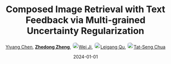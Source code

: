---
title: "Composed Image Retrieval with Text Feedback via Multi-grained Uncertainty Regularization"
collection: publications
permalink: /publication/Composed2024
date: 2024-01-01
doi: 
keywords: 
venue: 'International Conference on Learning Representations (ICLR)'
paperurl: 'https://zdzheng.xyz/files/ICLR2024_Chen.pdf'
blog: 'https://zhuanlan.zhihu.com/p/679550944'
code: 'https://github.com/Monoxide-Chen/uncertainty_retrieval'
author: '<a href="https://zdzheng.xyz/authors/Yiyang-Chen" class="author">Yiyang Chen</a>, <strong><a href="https://zdzheng.xyz/authors/Zhedong-Zheng" class="author">Zhedong Zheng</a></strong>, <a href="https://zdzheng.xyz/authors/Wei-Ji" class="author"> <img src="https://zdzheng.xyz/files/wei-ji.jpeg" alt="Wei-Ji" style="border-radius: 50%; height:20px; width:20px">Wei Ji</a>, <a href="https://zdzheng.xyz/authors/Leigang-Qu" class="author"> <img src="https://zdzheng.xyz/files/leigang-qu.jpeg" alt="Leigang-Qu" style="border-radius: 50%; height:20px; width:20px">Leigang Qu</a>, <a href="https://zdzheng.xyz/authors/Tat-Seng-Chua" class="author"> <img src="https://zdzheng.xyz/files/tat-seng-chua.jpeg" alt="Tat-Seng-Chua" style="border-radius: 50%; height:20px; width:20px">Tat-Seng Chua</a>'
sqlauthor: '[ {"@type": "Person","name":Yiyang Chen}, {"@type": "Person","name":Zhedong Zheng}, {"@type": "Person","name":Wei Ji}, {"@type": "Person","name":Leigang Qu}, {"@type": "Person","name":Tat Seng Chua}, ]'
citation: ' Yiyang Chen,  Zhedong Zheng,  Wei Ji,  Leigang Qu,  Tat-Seng Chua, &quot;Composed Image Retrieval with Text Feedback via Multi-grained Uncertainty Regularization.&quot; International Conference on Learning Representations (ICLR), 2024.'
pub_year: '2024'
bib: >
    @inproceedings{chen2024composed,<br>author = "Chen, Yiyang and Zheng, Zhedong and Ji, Wei and Qu, Leigang and Chua, Tat-Seng",<br>title = "Composed Image Retrieval with Text Feedback via Multi-grained Uncertainty Regularization",<br>booktitle = "International Conference on Learning Representations (ICLR)",<br>code = "https://github.com/Monoxide-Chen/uncertainty\_retrieval",<br>blog = "https://zhuanlan.zhihu.com/p/679550944",<br>url = "https://zdzheng.xyz/files/ICLR2024\_Chen.pdf",<br>year = "2024"
    }

---